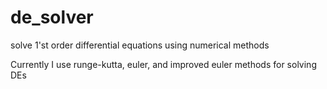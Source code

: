 # de_solver
solve 1'st order differential equations using numerical methods

Currently I use runge-kutta, euler, and improved euler methods for solving DEs

